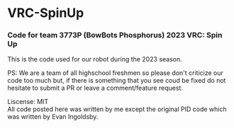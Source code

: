 # VRC-SpinUp
### Code for team 3773P (BowBots Phosphorus) 2023 VRC: Spin Up
This is the code used for our robot during the 2023 season.

PS: We are a team of all highschool freshmen so please don't criticize our code too much but, if there is something that
you see coud be fixed do not hesitate to submit a PR or leave a comment/feature request.

Liscense: MIT\
All code posted here was written by me except the original PID code which was written by Evan Ingoldsby.
